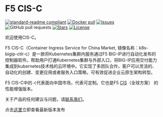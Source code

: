 # F5 CIS-C

[![standard-readme compliant](https://img.shields.io/badge/readme%20style-standard-brightgreen.svg?style=flat-square)](https://github.com/f5se/cis-c-docs) [![Docker pull](https://img.shields.io/docker/pulls/f5devcentral/k8s-bigip-ctlr-c?style=flat-square)](https://hub.docker.com/r/f5devcentral/k8s-bigip-ctlr-c) [![Issues](https://img.shields.io/github/issues/f5se/cis-c-docs?style=flat-square)](https://github.com/f5se/cis-c-docs/issues)![GitHub pull requests](https://img.shields.io/github/issues-pr/f5se/cis-c-docs?style=flat-square) [![Stars](https://img.shields.io/github/stars/f5se/cis-c-docs?style=flat-square)]() [![License](https://img.shields.io/github/license/f5se/cis-c-docs?style=flat-square)](https://github.com/f5se/cis-c-docs/blob/master/LICENSE)

欢迎使用CIS-C。

F5 CIS-C（Container Ingress Service for China Market, 镜像名称：k8s-bigip-ctlr-c）是一款将Kubernetes集群内服务通过F5 BIG-IP进行自动化发布的控制器软件。帮助用户打通Kubernetes集群与外部入口，将BIG-IP应用交付能力集成到kubernetes技术栈的云环境中。它实现了多团队合作，客户可以灵活的、自动化的创建、变更应用或者服务入口策略，可有效促进企业云原生架构转型。

F5 CIS-C中的`-C`代表面向中国市场，代表可定制。它也是F5 [CIS](https://clouddocs.f5.com/containers/latest)（全球方案） 的性能增强版本。

关于产品的任何建议与问题，请[联系我们](./Support-and-contact/)。

点击[这里](/Release-notes/)立即查看最新版本发布